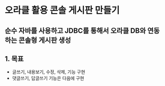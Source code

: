 # 오라클 활용 콘솔 게시판 만들기

## 순수 자바를 사용하고 JDBC를 통해서 오라클 DB와 연동하는 콘솔형 게시판 생성

## 1. 목표 
* 글쓰기, 내용보기, 수정, 삭제, 기능 구현 
* 댓글쓰기, 답글쓰기 기능은 다음에 구현